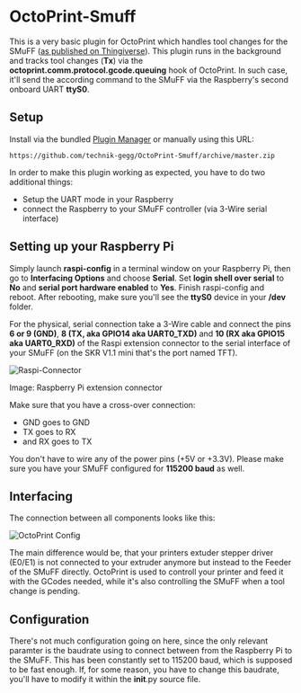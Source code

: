 # OctoPrint-Smuff

This is a very basic plugin for OctoPrint which handles tool changes for the SMuFF ([as published on Thingiverse](https://www.thingiverse.com/thing:3431438/)).
This plugin runs in the background and tracks tool changes (**Tx**) via the **octoprint.comm.protocol.gcode.queuing** hook of OctoPrint.
In such case, it'll send the according command to the SMuFF via the Raspberry's second onboard UART **ttyS0**.

## Setup

Install via the bundled [Plugin Manager](https://github.com/foosel/OctoPrint/wiki/Plugin:-Plugin-Manager)
or manually using this URL:

    https://github.com/technik-gegg/OctoPrint-Smuff/archive/master.zip

In order to make this plugin working as expected, you have to do two additional things:

- Setup the UART mode in your Raspberry
- connect the Raspberry to your SMuFF controller (via 3-Wire serial interface)

## Setting up your Raspberry Pi

Simply launch **raspi-config** in a terminal window on your Raspberry Pi, then go to **Interfacing Options** and choose **Serial**.
Set **login shell over serial** to **No** and **serial port hardware enabled** to **Yes**.
Finish raspi-config and reboot. After rebooting, make sure you'll see the **ttyS0** device in your **/dev** folder.

For the physical, serial connection take a 3-Wire cable and connect the pins **6 or 9 (GND)**, **8 (TX, aka GPIO14 aka UART0_TXD)** and **10 (RX aka GPIO15 aka UART0_RXD)** of the Raspi extension connector to the serial interface of your SMuFF (on the SKR V1.1 mini that's the port named TFT).

![Raspi-Connector](http://www.ozone3d.net/public/jegx/201503/raspberry-pi-26-pin-gpio-layout.jpg)

Image: Raspberry Pi extension connector

Make sure that you have a cross-over connection:

- GND goes to GND
- TX goes to RX
- and RX goes to TX

You don't have to wire any of the power pins (+5V or +3.3V).
Please make sure you have your SMuFF configured for **115200 baud** as well.

## Interfacing

The connection between all components looks like this:

![OctoPrint Config](https://github.com/technik-gegg/SMuFF-Ifc/blob/master/images/Config_OctoPrint.png)

The main difference would be, that your printers extuder stepper driver (E0/E1) is not connected to your extruder anymore but instead to the Feeder of the SMuFF directly.
OctoPrint is used to controll your printer and feed it with the GCodes needed, while it's also controlling the SMuFF when a tool change is pending.

## Configuration

There's not much configuration going on here, since the only relevant paramter is the baudrate using to connect between from the Raspberry Pi to the SMuFF.
This has been constantly set to 115200 baud, which is supposed to be fast enough.
If, for some reason, you have to change this baudrate, you'll have to modify it within the __init__.py source file.
